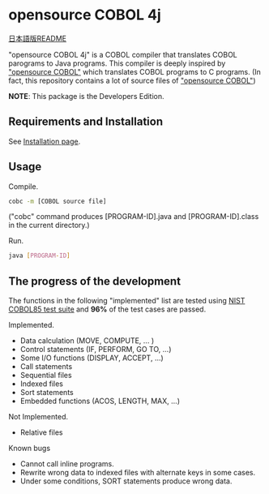 # opensource COBOL 4j

[日本語版README](https://github.com/opensourcecobol/opensourcecobol4j/blob/develop/README_JP.md)

"opensource COBOL 4j" is a COBOL compiler that translates COBOL parograms to Java programs.
This compiler is deeply inspired by ["opensource COBOL"](https://github.com/opensourcecobol/opensource-cobol) which translates COBOL programs to C programs.
(In fact, this repository contains a lot of source files of ["opensource COBOL"](https://github.com/opensourcecobol/opensource-cobol))

**NOTE**: This package is the Developers Edition.

## Requirements and Installation

See [Installation page](https://github.com/opensourcecobol/opensourcecobol4j/wiki/Installation).

## Usage

Compile.
```bash
cobc -m [COBOL source file]
```
("cobc" command produces [PROGRAM-ID].java and [PROGRAM-ID].class in the current directory.)

Run.
```bash
java [PROGRAM-ID]
```

## The progress of the development

The functions in the following "implemented" list are tested using [NIST COBOL85 test suite](https://www.itl.nist.gov/div897/ctg/cobol_form.htm)
and **96%** of the test cases are passed.

Implemented.

* Data calculation (MOVE, COMPUTE, ... )
* Control statements (IF, PERFORM, GO TO, ...)
* Some I/O functions (DISPLAY, ACCEPT, ...)
* Call statements
* Sequential files
* Indexed files
* Sort statements
* Embedded functions (ACOS, LENGTH, MAX, ...)

Not Implemented.

* Relative files

Known bugs

* Cannot call inline programs.
* Rewrite wrong data to indexed files with alternate keys in some cases.
* Under some conditions, SORT statements produce wrong data.
